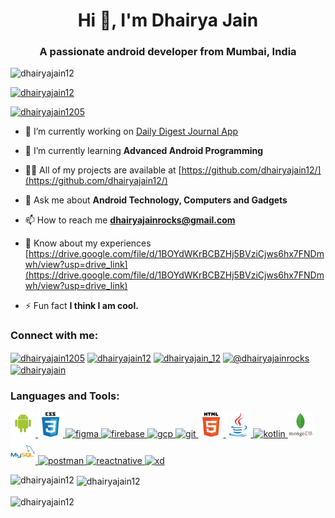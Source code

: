 <h1 align="center">Hi 👋, I'm Dhairya Jain</h1>
<h3 align="center">A passionate android developer from Mumbai, India</h3>

<p align="left"> <img src="https://komarev.com/ghpvc/?username=dhairyajain12&label=Profile%20views&color=0e75b6&style=flat" alt="dhairyajain12" /> </p>

<p align="left"> <a href="https://github.com/ryo-ma/github-profile-trophy"><img src="https://github-profile-trophy.vercel.app/?username=dhairyajain12" alt="dhairyajain12" /></a> </p>

<p align="left"> <a href="https://twitter.com/dhairyajain1205" target="blank"><img src="https://img.shields.io/twitter/follow/dhairyajain1205?logo=twitter&style=for-the-badge" alt="dhairyajain1205" /></a> </p>

- 🔭 I’m currently working on [Daily Digest Journal App](https://github.com/dhairyajain12/DailyDigest)

- 🌱 I’m currently learning **Advanced Android Programming**

- 👨‍💻 All of my projects are available at [https://github.com/dhairyajain12/](https://github.com/dhairyajain12/)

- 💬 Ask me about **Android Technology, Computers and Gadgets**

- 📫 How to reach me **dhairyajainrocks@gmail.com**

- 📄 Know about my experiences [https://drive.google.com/file/d/1BOYdWKrBCBZHj5BVziCjws6hx7FNDmwh/view?usp=drive_link](https://drive.google.com/file/d/1BOYdWKrBCBZHj5BVziCjws6hx7FNDmwh/view?usp=drive_link)

- ⚡ Fun fact **I think I am cool.**

<h3 align="left">Connect with me:</h3>
<p align="left">
<a href="https://twitter.com/dhairyajain1205" target="blank"><img align="center" src="https://raw.githubusercontent.com/rahuldkjain/github-profile-readme-generator/master/src/images/icons/Social/twitter.svg" alt="dhairyajain1205" height="30" width="40" /></a>
<a href="https://linkedin.com/in/dhairyajain12" target="blank"><img align="center" src="https://raw.githubusercontent.com/rahuldkjain/github-profile-readme-generator/master/src/images/icons/Social/linked-in-alt.svg" alt="dhairyajain12" height="30" width="40" /></a>
<a href="https://instagram.com/dhairyajain_12" target="blank"><img align="center" src="https://raw.githubusercontent.com/rahuldkjain/github-profile-readme-generator/master/src/images/icons/Social/instagram.svg" alt="dhairyajain_12" height="30" width="40" /></a>
<a href="https://medium.com/@dhairyajainrocks" target="blank"><img align="center" src="https://raw.githubusercontent.com/rahuldkjain/github-profile-readme-generator/master/src/images/icons/Social/medium.svg" alt="@dhairyajainrocks" height="30" width="40" /></a>
<a href="https://www.leetcode.com/dhairyajain" target="blank"><img align="center" src="https://raw.githubusercontent.com/rahuldkjain/github-profile-readme-generator/master/src/images/icons/Social/leet-code.svg" alt="dhairyajain" height="30" width="40" /></a>
</p>

<h3 align="left">Languages and Tools:</h3>
<p align="left"> <a href="https://developer.android.com" target="_blank" rel="noreferrer"> <img src="https://raw.githubusercontent.com/devicons/devicon/master/icons/android/android-original-wordmark.svg" alt="android" width="40" height="40"/> </a> <a href="https://www.w3schools.com/css/" target="_blank" rel="noreferrer"> <img src="https://raw.githubusercontent.com/devicons/devicon/master/icons/css3/css3-original-wordmark.svg" alt="css3" width="40" height="40"/> </a> <a href="https://www.figma.com/" target="_blank" rel="noreferrer"> <img src="https://www.vectorlogo.zone/logos/figma/figma-icon.svg" alt="figma" width="40" height="40"/> </a> <a href="https://firebase.google.com/" target="_blank" rel="noreferrer"> <img src="https://www.vectorlogo.zone/logos/firebase/firebase-icon.svg" alt="firebase" width="40" height="40"/> </a> <a href="https://cloud.google.com" target="_blank" rel="noreferrer"> <img src="https://www.vectorlogo.zone/logos/google_cloud/google_cloud-icon.svg" alt="gcp" width="40" height="40"/> </a> <a href="https://git-scm.com/" target="_blank" rel="noreferrer"> <img src="https://www.vectorlogo.zone/logos/git-scm/git-scm-icon.svg" alt="git" width="40" height="40"/> </a> <a href="https://www.w3.org/html/" target="_blank" rel="noreferrer"> <img src="https://raw.githubusercontent.com/devicons/devicon/master/icons/html5/html5-original-wordmark.svg" alt="html5" width="40" height="40"/> </a> <a href="https://www.java.com" target="_blank" rel="noreferrer"> <img src="https://raw.githubusercontent.com/devicons/devicon/master/icons/java/java-original.svg" alt="java" width="40" height="40"/> </a> <a href="https://kotlinlang.org" target="_blank" rel="noreferrer"> <img src="https://www.vectorlogo.zone/logos/kotlinlang/kotlinlang-icon.svg" alt="kotlin" width="40" height="40"/> </a> <a href="https://www.mongodb.com/" target="_blank" rel="noreferrer"> <img src="https://raw.githubusercontent.com/devicons/devicon/master/icons/mongodb/mongodb-original-wordmark.svg" alt="mongodb" width="40" height="40"/> </a> <a href="https://www.mysql.com/" target="_blank" rel="noreferrer"> <img src="https://raw.githubusercontent.com/devicons/devicon/master/icons/mysql/mysql-original-wordmark.svg" alt="mysql" width="40" height="40"/> </a> <a href="https://postman.com" target="_blank" rel="noreferrer"> <img src="https://www.vectorlogo.zone/logos/getpostman/getpostman-icon.svg" alt="postman" width="40" height="40"/> </a> <a href="https://reactnative.dev/" target="_blank" rel="noreferrer"> <img src="https://reactnative.dev/img/header_logo.svg" alt="reactnative" width="40" height="40"/> </a> <a href="https://www.adobe.com/products/xd.html" target="_blank" rel="noreferrer"> <img src="https://cdn.worldvectorlogo.com/logos/adobe-xd.svg" alt="xd" width="40" height="40"/> </a> </p>

<p><img align="left" src="https://github-readme-stats.vercel.app/api/top-langs?username=dhairyajain12&show_icons=true&locale=en&layout=compact" alt="dhairyajain12" /></p>

<p>&nbsp;<img align="center" src="https://github-readme-stats.vercel.app/api?username=dhairyajain12&show_icons=true&locale=en" alt="dhairyajain12" /></p>

<p><img align="center" src="https://github-readme-streak-stats.herokuapp.com/?user=dhairyajain12&" alt="dhairyajain12" /></p>
